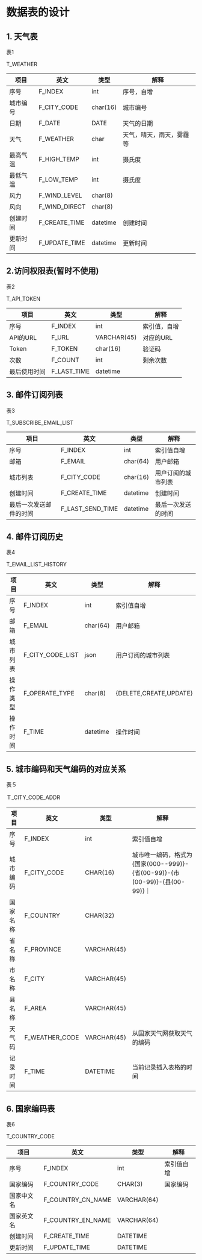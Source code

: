 # 数据表的设计

## 1. 天气表

表1

T_WEATHER

|项目|英文|类型|解释|
|---|---|----|----|
|序号|F_INDEX|int|序号，自增|
|城市编号|F_CITY_CODE|char(16)|城市编号|
|日期|F_DATE|DATE|天气的日期|
|天气|F_WEATHER|char|天气，晴天，雨天，雾霾等
|最高气温|F_HIGH_TEMP|int|摄氏度|
|最低气温|F_LOW_TEMP|int|摄氏度|
|风力|F_WIND_LEVEL|char(8)|
|风向|F_WIND_DIRECT|char(8)|
|创建时间|F_CREATE_TIME|datetime|创建时间|
|更新时间|F_UPDATE_TIME|datetime|更新时间|


## 2.访问权限表(暂时不使用)
表2

T_API_TOKEN

|项目|英文|类型|解释|
|---|---|----|----|
|序号|F_INDEX|int|索引值，自增|
|API的URL|F_URL|VARCHAR(45)|对应的URL|
|Token|F_TOKEN|char(16)|验证码|
|次数|F_COUNT|int|剩余次数|
|最后使用时间|F_LAST_TIME|datetime|


## 3. 邮件订阅列表

表3 

T_SUBSCRIBE_EMAIL_LIST

|项目|英文|类型|解释|
|----|----|----|---|
|序号|F_INDEX|int|索引值自增|
|邮箱|F_EMAIL|char(64)|用户邮箱|
|城市列表|F_CITY_CODE|char(16)|用户订阅的城市列表|
|创建时间|F_CREATE_TIME|datetime|创建时间|
|最后一次发送邮件的时间|F_LAST_SEND_TIME|datetime|最后一次发送的时间|


## 4. 邮件订阅历史
表4

T_EMAIL_LIST_HISTORY

|项目|英文|类型|解释|
|----|----|----|---|
|序号|F_INDEX|int|索引值自增|
|邮箱|F_EMAIL|char(64)|用户邮箱|
|城市列表|F_CITY_CODE_LIST|json|用户订阅的城市列表|
|操作类型|F_OPERATE_TYPE|char(8)|{DELETE,CREATE,UPDATE}|
|操作时间|F_TIME|datetime|操作时间|


## 5. 城市编码和天气编码的对应关系

表５　

Ｔ_CITY_CODE_ADDR

|项目|英文|类型|解释|
|----|----|----|---|
|序号|F_INDEX|int|索引值自增|
|城市编码|F_CITY_CODE|CHAR(16)|城市唯一编码，格式为{国家(000--999)}-{省(00-99)}-{市(00-99)}-{县(00-99)}｜
|国家名称|F_COUNTRY|CHAR(32)|
|省名称|F_PROVINCE|VARCHAR(45)|
|市名称|F_CITY|VARCHAR(45)||
|县名称|F_AREA|VARCHAR(45)||
|天气码|F_WEATHER_CODE|VARCHAR(45)|从国家天气网获取天气的编码|
|记录时间|F_TIME|DATETIME|当前记录插入表格的时间|

## 6. 国家编码表

表6

T_COUNTRY_CODE

|项目|英文|类型|解释|
|----|----|----|---|
|序号|F_INDEX|int|索引值自增|
|国家编码|F_COUNTRY_CODE|CHAR(3)|国家编码|
|国家中文名|F_COUNTRY_CN_NAME|VARCHAR(64)|
|国家英文名|F_COUNTRY_EN_NAME|VARCHAR(64)|
|创建时间|F_CREATE_TIME|DATETIME|
|更新时间|F_UPDATE_TIME|DATETIME|

